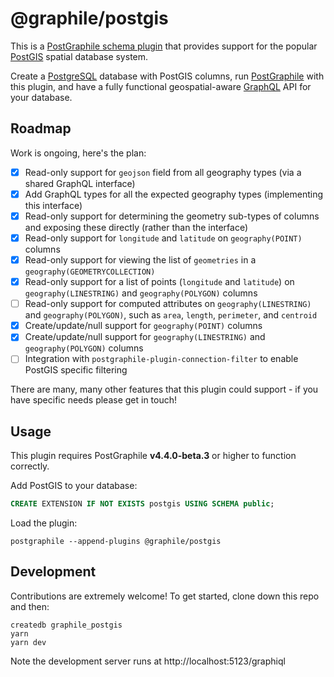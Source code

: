 # @graphile/postgis

This is a [PostGraphile schema
plugin](https://www.graphile.org/postgraphile/extending/) that provides
support for the popular [PostGIS](http://postgis.net/) spatial database
system.

Create a [PostgreSQL](https://www.postgresql.org/) database with PostGIS
columns, run [PostGraphile](https://www.graphile.org/postgraphile/) with this
plugin, and have a fully functional geospatial-aware
[GraphQL](http://graphql.org/) API for your database.

## Roadmap

Work is ongoing, here's the plan:

- [x] Read-only support for `geojson` field from all geography types (via a shared GraphQL interface)
- [x] Add GraphQL types for all the expected geography types (implementing this interface)
- [x] Read-only support for determining the geometry sub-types of columns and exposing these directly (rather than the interface)
- [x] Read-only support for `longitude` and `latitude` on `geography(POINT)` columns
- [x] Read-only support for viewing the list of `geometries` in a `geography(GEOMETRYCOLLECTION)`
- [x] Read-only support for a list of points (`longitude` and `latitude`) on
      `geography(LINESTRING)` and `geography(POLYGON)` columns
- [ ] Read-only support for computed attributes on
      `geography(LINESTRING)` and `geography(POLYGON)`, such as `area`,
      `length`, `perimeter`, and `centroid`
- [x] Create/update/null support for `geography(POINT)` columns
- [x] Create/update/null support for `geography(LINESTRING)` and
      `geography(POLYGON)` columns
- [ ] Integration with `postgraphile-plugin-connection-filter` to enable PostGIS specific filtering

There are many, many other features that this plugin could support - if you
have specific needs please get in touch!

## Usage

This plugin requires PostGraphile **v4.4.0-beta.3** or higher to function correctly.

Add PostGIS to your database:

```sql
CREATE EXTENSION IF NOT EXISTS postgis USING SCHEMA public;
```

Load the plugin:

```
postgraphile --append-plugins @graphile/postgis
```

## Development

Contributions are extremely welcome! To get started, clone down this repo and then:

```
createdb graphile_postgis
yarn
yarn dev
```

Note the development server runs at http://localhost:5123/graphiql
